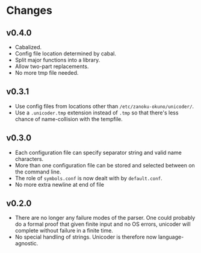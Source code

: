 Changes
=======

v0.4.0
------
 * Cabalized.
 * Config file location determined by cabal.
 * Split major functions into a library.
 * Allow two-part replacements.
 * No more tmp file needed.

v0.3.1
------
 * Use config files from locations other than `/etc/zanoku-okuno/unicoder/`.
 * Use a `.unicoder.tmp` extension instead of `.tmp` so that there's less
   chance of name-collision with the tempfile.

v0.3.0
------
 * Each configuration file can specify separator string and valid name
   characters.
 * More than one configuration file can be stored and selected between on the 
   command line.
 * The role of `symbols.conf` is now dealt with by `default.conf`.
 * No more extra newline at end of file

v0.2.0
------

 * There are no longer any failure modes of the parser. One could probably do a 
   formal proof that given finite input and no OS errors, unicoder will 
   complete without failure in a finite time.
 * No special handling of strings. Unicoder is therefore now language-agnostic.
